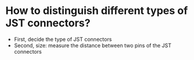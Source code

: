 # How to distinguish different types of JST connectors?

- First, decide the type of JST connectors
- Second, size: measure the distance between two pins of the JST connectors
